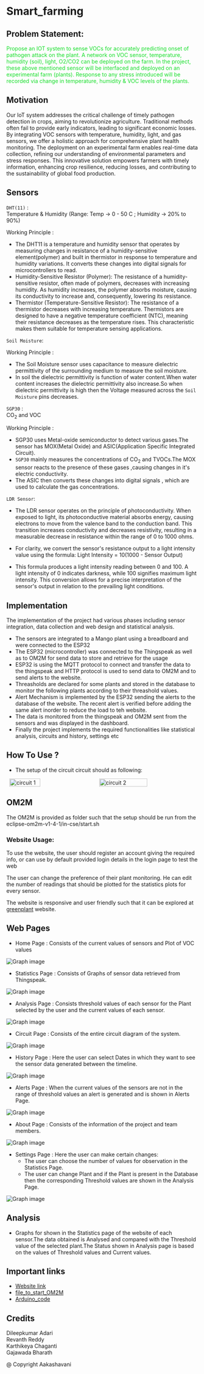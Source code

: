 # Smart_farming

## Problem Statement:

 <p style = "color :#16DE2A;">Propose an IOT system to sense VOCs for accurately predicting onset of pathogen attack on the plant. A network on VOC sensor, temperature, humidity (soil), light, O2/CO2 can be deployed on the farm. In the project, these above mentioned sensor will be interfaced and deployed on an experimental farm (plants). Response to any stress introduced will be recorded via change in temperature, humidity & VOC levels of the plants.</p>
	
## Motivation
<p style>Our IoT system addresses the critical challenge of timely pathogen detection in crops, aiming to revolutionize agriculture. Traditional methods often fail to provide early indicators, leading to significant economic losses. By integrating VOC sensors with temperature, humidity, light, and gas sensors, we offer a holistic approach for comprehensive plant health monitoring. The deployment on an experimental farm enables real-time data collection, refining our understanding of environmental parameters and stress responses. This innovative solution empowers farmers with timely information, enhancing crop resilience, reducing losses, and contributing to the sustainability of global food production.</p>

## Sensors 
`DHT(11)` :   
Temperature & Humidity (Range: Temp -> 0 - 50 C ; Humidity -> 20% to 90%)

Working Principle :   
- The DHT11 is a temperature and humidity sensor that operates by measuring changes in resistance of a humidity-sensitive element(polymer) and built in thermistor in response to temperature and humidity variations. It converts these changes into digital signals for microcontrollers to read.​
- Humidity-Sensitive Resistor (Polymer): The resistance of a humidity-sensitive resistor, often made of polymers, decreases with increasing humidity. As humidity increases, the polymer absorbs moisture, causing its conductivity to increase and, consequently, lowering its resistance.
- Thermistor (Temperature-Sensitive Resistor): The resistance of a thermistor decreases with increasing temperature. Thermistors are designed to have a negative temperature coefficient (NTC), meaning their resistance decreases as the temperature rises. This characteristic makes them suitable for temperature sensing applications.

`Soil Moisture`: 

Working Principle : 
- The Soil Moisture sensor uses capacitance to measure dielectric permittivity of the surrounding medium to measure the soil moisture.
- In soil the dielectric permittivity is function of water content.When water content increases the dielectric permittivity also increase.So when dielectric permittivity is high then the Voltage measured across the `Soil Moisture` pins decreases.

`SGP30` :    
CO<sub>2</sub> and VOC  

Working Principle : 
- SGP30 uses Metal-oxide semiconductor to detect various gases.The sensor has MOX(Metal Oxide) and ASIC(Application Specific Integrated Circuit).
- `SGP30` mainly measures the concentrations of CO<sub>2</sub> and TVOCs.The MOX sensor reacts to the presence of these gases ,causing changes in it's electric conductivity.
- The ASIC then converts these changes into digital signals , which are used to calculate the gas concentrations.

`LDR Sensor`:   

- The LDR sensor operates on the principle of photoconductivity. When exposed to light, its photoconductive material absorbs energy, causing electrons to move from the valence band to the conduction band. This transition increases conductivity and decreases resistivity, resulting in a measurable decrease in resistance within the range of 0 to 1000 ohms.
- For clarity, we convert the sensor's resistance output to a light intensity value using the formula:
            Light Intensity = 10(1000 - Sensor Output)
            
- This formula produces a light intensity reading between 0 and 100. A light intensity of 0 indicates darkness, while 100 signifies maximum light intensity. This conversion allows for a precise interpretation of the sensor's output in relation to the prevailing light conditions.

## Implementation
The implementation of the project had various phases including sensor integration, data collection and web design and statistical analysis.

- The sensors are integrated to a Mango plant using a breadboard and were connected to the ESP32  
- The ESP32 (microcontroller) was connected to the Thingspeak as well as to OM2M for send data to store and retrieve for the usage  
- ESP32 is using the MQTT protocol to connect and transfer the data to the thingspeak and HTTP protocol is used to send data to OM2M and to send alerts to the website.
- Threasholds are declared for some plants and stored in the database to monitor the following plants according to their threashold values.
- Alert Mechanism is implemented by the ESP32 sending the alerts to the database of the website. The recent alert is verified before adding the same alert inorder to reduce the load to teh website.
- The data is monitored from the thingspeak and OM2M sent from the sensors and was displayed in the dashboard.
- Finally the project implements the required functionalities like statistical analysis, circuits and history, settings etc


## How To Use ?
- The setup of the circuit circuit should as following:
<div style="display: flex;justify-content: space-around;">
<img src="https://github.com/Dileepadari/Smart_farming/tree/main/project_photos/circ.jpeg" width="40%" alt="circuit 1"><br>
<img src="https://github.com/Dileepadari/Smart_farming/tree/main/project_photos/circuit.jpeg" width="50%"alt="circuit 2">
</div>  

## OM2M
The OM2M is provided as folder such that the setup should be run from the eclipse-om2m-v1-4-1/in-cse/start.sh


### Website Usage:
To use the website, the user should register an account giving the required info, or can use by default provided login details in the login page to test the web

The user can change the preference of their plant monitoring. He can edit the number of readings that should be plotted for the statistics plots for every sensor.

The website is responsive and user friendly such that it can be explored at [greenplant](greenplant.pythonanywhere.com) website.

## Web Pages
- Home Page : Consists of the current values of sensors and Plot of VOC values​  

![Graph image](https://github.com/Dileepadari/Smart_farming/tree/main/project_photos/home.jpeg)   
    

- Statistics Page : Consists of Graphs of sensor data retrieved from Thingspeak.​  

![Graph image](https://github.com/Dileepadari/Smart_farming/tree/main/project_photos/stat.jpeg)    
     

- Analysis Page : Consists threshold values of each sensor for the Plant selected by the user and the current values of each sensor. ​   
     
![Graph image](https://github.com/Dileepadari/Smart_farming/tree/main/project_photos/analysis.jpeg)    
       
     
- Circuit Page : Consists of the entire circuit diagram of the system.​     
       
![Graph image](https://github.com/Dileepadari/Smart_farming/tree/main/project_photos/circuit.jpeg)     
       
      
- History Page : Here the user can select Dates in which they want to see the sensor data generated between the timeline.     ​
      
![Graph image](https://github.com/Dileepadari/Smart_farming/tree/main/project_photos/history.jpeg)     
      
      
- Alerts Page : When the current values of the sensors are not in the range of threshold values an alert is generated and is shown in Alerts Page.     
    
     
![Graph image](https://github.com/Dileepadari/Smart_farming/tree/main/project_photos/alerts.jpeg)     
     

- About Page : Consists of the information of the project and team members.​   
    
![Graph image](https://github.com/Dileepadari/Smart_farming/tree/main/project_photos/about.jpeg)    
     

- Settings Page : Here the user can make certain changes:​   
    - The user can choose the number of values for observation in the Statistics Page.​
    - The user can change Plant and if the Plant is present in the Database then the corresponding Threshold values are shown in the Analysis Page.   

![Graph image](https://github.com/Dileepadari/Smart_farming/tree/main/project_photos/settings.jpeg)  
     

## Analysis
- Graphs for shown in the Statistics page of the website of each sensor.The data obtained is Analysed and compared with the Threshold value of the selected plant.The Status shown in Analysis page is based on the values of Threshold values and Current values.     

## Important links
- [Website link](http://greenplant.pythonanywhere.com/)   
- [file_to_start_OM2M](https://github.com/Dileepadari/Smart_farming/blob/main/eclipse-om2m-v1-4-1/in-cse/start.sh)    
- [Arduino_code](https://github.com/Dileepadari/Smart_farming/blob/main/Arduino/ESW_Project.ino)                                                                                            

## Credits
Dileepkumar Adari    
Revanth Reddy    
Karthikeya Chaganti    
Gajawada Bharath    

@ Copyright Aakashavani

